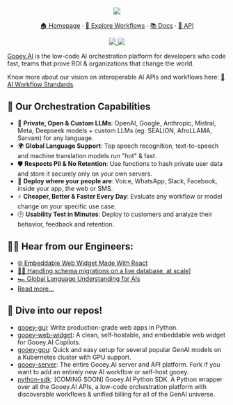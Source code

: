 <h3 align="center">
  <img src="https://storage.googleapis.com/dara-c1b52.appspot.com/daras_ai/media/cdc58fe0-2da1-11ef-84df-02420a0001f4/githubbanner.png"
  />
</h3>
<p align="center">
  <a href="https://gooey.ai">🏠 Homepage</a> ·
  <a href="https://gooey.ai/explore">👾 Explore Workflows</a> ·
  <a href="https://gooey.ai/docs">📚 Docs</a> ·
  <a href="https://gooey.ai/api">🤖 API</a>
</p>

<div>
  <p align="center">
    <a href="https://in.linkedin.com/company/gooeyai">
        <img src="https://img.shields.io/badge/LinkedIn-0077B5?style=for-the-badge&logo=linkedin&logoColor=white" />
    </a>
    <a href="https://gooey.ai/discord">
        <img src="https://img.shields.io/badge/Discord-5865F2?style=for-the-badge&logo=discord&logoColor=white" />
    </a>
 </p>
</div>

[Gooey.AI](http://gooey.ai/) is the low-code AI orchestration platform for developers who code fast, teams that prove ROI & organizations that change the world.

Know more about our vision on interoperable AI APIs and workflows here: [🤝 AI Workflow Standards](https://blog.gooey.ai/workflow-standards).

## 🐙 Our Orchestration Capabilities 

- 🧠 **Private, Open & Custom LLMs**: OpenAI, Google, Anthropic, Mistral, Meta, Deepseek models + custom LLMs (eg. SEALION, AfroLLAMA, Sarvam) for any language.
- 🌍 **Global Language Support**: Top speech recognition, text-to-speech and machine translation models run "hot" & fast.
- 🛡️ **Respects PII & No Retention**: Use functions to hash private user data and store it securely only on your own servers.
- 📱 **Deploy where your people are**: Voice, WhatsApp, Slack, Facebook, inside your app, the web or SMS.
- ⚡ **Cheaper, Better & Faster Every Day**: Evaluate any workflow or model change on your specific use case.
- 🕒 **Usability Test in Minutes**: Deploy to customers and analyze their behavior, feedback and retention.

## 🧑‍💻 Hear from our Engineers:

- [🌐 Embeddable Web Widget Made With React
](https://blog.gooey.ai/embeddable-web-widget-made-with-react)
- [🏃‍♀️ Handling schema migrations on a live database, at scale](https://blog.gooey.ai/handling-schema-migrations-on-a-live-database-at-scale)]
- [🏎️ Global Language Understanding for AIs
](https://blog.gooey.ai/global-language-understanding-for-ais)
- [Read more...](https://blog.gooey.ai/)

## 🤿 Dive into our repos! 

- [gooey-gui](https://github.com/GooeyAI/gooey-gui): Write production-grade web apps in Python.
- [gooey-web-widget](https://github.com/GooeyAI/gooey-web-widget): A clean, self-hostable, and embeddable web widget for Gooey.AI Copilots.
- [gooey-gpu](https://github.com/GooeyAI/gooey-gpu): Quick and easy setup for several popular GenAI models on a Kubernetes cluster with GPU support.
- [gooey-server](https://github.com/GooeyAI/gooey-server): The entire Gooey.AI server and API platform. Fork if you want to add an entirely new AI workflow or self-host gooey.
- [python-sdk](https://github.com/GooeyAI/python-sdk): [COMING SOON] Gooey.AI Python SDK. A Python wrapper over all the Gooey.AI APIs, a low-code orchestration platform with discoverable workflows & unified billing for all of the GenAI universe.
